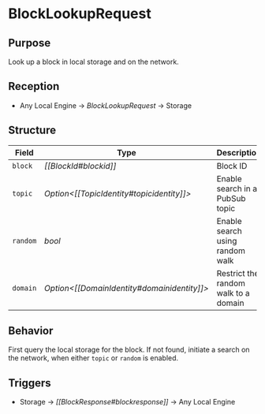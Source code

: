# BlockLookupRequest

## Purpose

<!-- --8<-- [start:purpose] -->
Look up a block in local storage and on the network.
<!-- --8<-- [end:purpose] -->

## Reception

<!-- --8<-- [start:reception] -->
- Any Local Engine $\to$ *BlockLookupRequest* $\to$ Storage
<!-- --8<-- [end:reception] -->

## Structure

| Field    | Type                                          | Description                          |
|----------|-----------------------------------------------|--------------------------------------|
| `block`  | *[[BlockId#blockid]]*                         | Block ID                             |
| `topic`  | *Option\<[[TopicIdentity#topicidentity]]\>*   | Enable search in a PubSub topic      |
| `random` | *bool*                                        | Enable search using random walk      |
| `domain` | *Option\<[[DomainIdentity#domainidentity]]\>* | Restrict the random walk to a domain |

## Behavior

First query the local storage for the block.
If not found, initiate a search on the network, when either `topic` or `random` is enabled.

## Triggers

<!-- --8<-- [start:triggers] -->
- Storage $\to$ *[[BlockResponse#blockresponse]]* $\to$ Any Local Engine
<!-- --8<-- [end:triggers] -->
